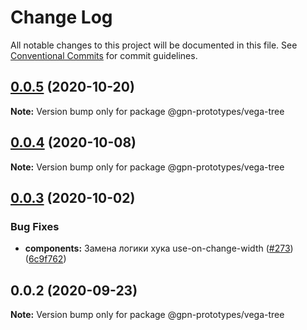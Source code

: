 # Change Log

All notable changes to this project will be documented in this file.
See [Conventional Commits](https://conventionalcommits.org) for commit guidelines.

## [0.0.5](https://github.com/gpn-prototypes/vega-ui/compare/@gpn-prototypes/vega-tree@0.0.4...@gpn-prototypes/vega-tree@0.0.5) (2020-10-20)

**Note:** Version bump only for package @gpn-prototypes/vega-tree





## [0.0.4](https://github.com/gpn-prototypes/vega-ui/compare/@gpn-prototypes/vega-tree@0.0.3...@gpn-prototypes/vega-tree@0.0.4) (2020-10-08)

**Note:** Version bump only for package @gpn-prototypes/vega-tree





## [0.0.3](https://github.com/gpn-prototypes/vega-ui/compare/@gpn-prototypes/vega-tree@0.0.2...@gpn-prototypes/vega-tree@0.0.3) (2020-10-02)


### Bug Fixes

* **components:** Замена логики хука use-on-change-width ([#273](https://github.com/gpn-prototypes/vega-ui/issues/273)) ([6c9f762](https://github.com/gpn-prototypes/vega-ui/commit/6c9f7627252ef7fb9a4303da36ebfd88c9f459eb))





## 0.0.2 (2020-09-23)

**Note:** Version bump only for package @gpn-prototypes/vega-tree
